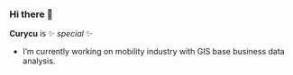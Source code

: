 ### Hi there 👋

**Curycu** is ✨ _special_ ✨

- I’m currently working on mobility industry with GIS base business data analysis.  
